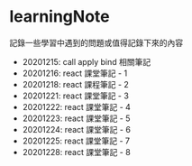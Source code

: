 # learningNote

記錄一些學習中遇到的問題或值得記錄下來的內容

- 20201215: call apply bind 相關筆記
- 20201216: react 課堂筆記 - 1
- 20201218: react 課程筆記 - 2
- 20201221: react 課堂筆記 - 3
- 20201222: react 課堂筆記 - 4
- 20201223: react 課堂筆記 - 5
- 20201224: react 課堂筆記 - 6
- 20201225: react 課堂筆記 - 7
- 20201228: react 課堂筆記 - 8

